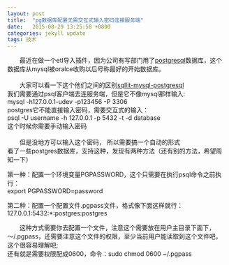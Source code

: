 ```yaml
---
layout: post
title:  "pg数据库配置无需交互式输入密码连接服务端"
date:   2015-08-29 13:25:58 +0800
categories: jekyll update
tags: 技术
---
```


&emsp;&emsp;最近在做一个etl导入插件，因为公司有写部门用了[postgresql]数据库，这个数据库从mysql被oralce收购以后号称最好的开始数据库。<br/>
<br/>
&emsp;&emsp;大家可以看一下这个他们之间的区别[sqllit-mysql-postgresql]<br/>
我们需要通过psql客户端去连服务端，但是它不像mysql那样输入:<br/>
mysql -h127.0.0.1-udev -p123456 -P 3306 <br/>
postgres它不能直接输入密码，需要交互式的输入：<br/>
psql -U username -h 127.0.0.1 -p 5432 -t -d database<br/>
这个时候你需要手动输入密码
<br/>
<br/>
&emsp;&emsp;但是没地方可以输入这个密码， 所以需要搞一个自动的形式<br/>
看了一些postgres数据库，支持这种，发现有两种方法（还有别的方法，希望周知一下）<br/>

第一种：配置一个环境变量PGPASSWORD，这个只需要在执行psql命令之前执行：<br/>
export PGPASSWORD=password

第二种：配置一个配置文件.pgpass文件，格式像下面这样就行：<br/>
127.0.0.1:5432:\*:postgres:postgres <br/>

&emsp;&emsp;这种方式需要你去配置一个文件，注意这个需要放在用户主目录下面下，～/.pgpass，还需要注意这个文件的权限，至少当前用户能读取到这个文件吧，这个很容易理解吧;<br/>
还有就是需要权限配成0600，命令：sudo chmod 0600 ~/.pgpass




[sqllit-mysql-postgresql]: http://www.infoq.com/cn/news/2014/04/sqlite-mysql-postgresql
[postgresql]: http://www.postgres.cn/docs/9.3/

